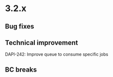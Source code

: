 # 3.2.x

## Bug fixes

## Technical improvement
DAPI-242: Improve queue to consume specific jobs

## BC breaks

